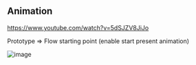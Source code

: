 ## Animation

https://www.youtube.com/watch?v=5dSJZV8JiJo

Prototype => Flow starting point (enable start present animation)

![image](https://user-images.githubusercontent.com/22516811/266835286-8c3e79f0-25c4-48fb-96c2-a693d7ce0f5d.png)